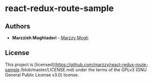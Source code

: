 # react-redux-route-sample

## Authors
* **Marzzieh Moghtaderi** - [Marzzy Mogh](https://github.com/marzzy)

## License
This project is [licensed](https://github.com/marzzy/react-redux-route-sample
/blob/master/LICENSE.md) under the terms of the GPLv3 (GNU General Public License v3.0) license.